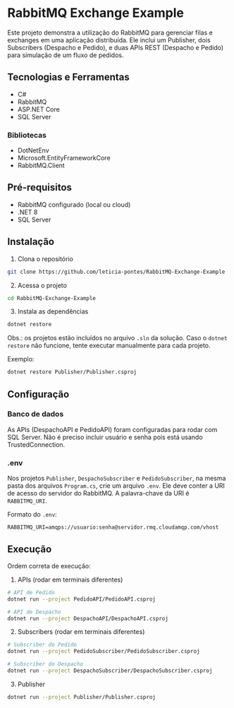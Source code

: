 # RabbitMQ Exchange Example

Este projeto demonstra a utilização do RabbitMQ para gerenciar filas e exchanges em uma aplicação distribuída. Ele inclui um Publisher, dois Subscribers (Despacho e Pedido), e duas APIs REST (Despacho e Pedido) para simulação de um fluxo de pedidos.

## Tecnologias e Ferramentas
- C#
- RabbitMQ
- ASP.NET Core
- SQL Server

### Bibliotecas
- DotNetEnv
- Microsoft.EntityFrameworkCore
- RabbitMQ.Client

## Pré-requisitos
- RabbitMQ configurado (local ou cloud)
- .NET 8
- SQL Server

## Instalação

1. Clona o repositório
```bash
git clone https://github.com/leticia-pontes/RabbitMQ-Exchange-Example
```

2. Acessa o projeto
```bash
cd RabbitMQ-Exchange-Example
```

3. Instala as dependências
```bash
dotnet restore
```
Obs.: os projetos estão incluídos no arquivo `.sln` da solução. Caso o `dotnet restore` não funcione, tente executar manualmente para cada projeto.

Exemplo:
```bash
dotnet restore Publisher/Publisher.csproj
```

## Configuração

### Banco de dados
As APIs (DespachoAPI e PedidoAPI) foram configuradas para rodar com SQL Server. Não é preciso incluir usuário e senha pois está usando TrustedConnection.

### .env
Nos projetos `Publisher`, `DespachoSubscriber` e `PedidoSubscriber`, na mesma pasta dos arquivos `Program.cs`, crie um arquivo `.env`. Ele deve conter a URI de acesso do servidor do RabbitMQ.
A palavra-chave da URI é `RABBITMQ_URI`.

Formato do `.env`:
```env
RABBITMQ_URI=amqps://usuario:senha@servidor.rmq.cloudamqp.com/vhost
```

## Execução

Ordem correta de execução:

1. APIs (rodar em terminais diferentes)
```bash
# API de Pedido
dotnet run --project PedidoAPI/PedidoAPI.csproj
```

```bash
# API de Despacho
dotnet run --project DespachoAPI/DespachoAPI.csproj
```

2. Subscribers (rodar em terminais diferentes)
```bash
# Subscriber do Pedido
dotnet run --project PedidoSubscriber/PedidoSubscriber.csproj
```

```bash
# Subscriber do Despacho
dotnet run --project DespachoSubscriber/DespachoSubscriber.csproj
```

3. Publisher
```bash
dotnet run --project Publisher/Publisher.csproj
```
